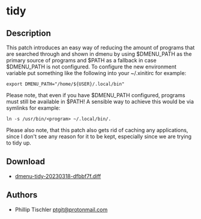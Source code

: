 tidy
======

Description
-----------
This patch introduces an easy way of reducing the amount of programs that are searched
through and shown in dmenu by using $DMENU_PATH as the primary source of programs and $PATH
as a fallback in case $DMENU_PATH is not configured. To configure the new environment variable
put something like the following into your ~/.xinitirc for example:

    export DMENU_PATH="/home/${USER}/.local/bin"

Please note, that even if you have $DMENU_PATH configured, programs must still be available
in $PATH! A sensible way to achieve this would be via symlinks for example:

    ln -s /usr/bin/<program> ~/.local/bin/.

Please also note, that this patch also gets rid of caching any applications, since I
don't see any reason for it to be kept, especially since we are trying to tidy up.

Download
--------
* [dmenu-tidy-20230318-dfbbf7f.diff](dmenu-tidy-20230318-dfbbf7f.diff)

Authors
-------
* Phillip Tischler <ptgit@protonmail.com>
